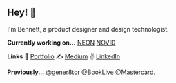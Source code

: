 ## Hey! 👋
I'm Bennett, a product designer and design technologist. 

**Currently working on...**
[NEON](https://neon.life/)
[NOVID](https://novid.org/)

**Links**
🎨 [Portfolio](https://bennetthuffman.com/)
✍️ [Medium](https://medium.com/@bennett.huffman)
✌️ [LinkedIn](https://www.linkedin.com/in/bennetthuffman/)

**Previously...**
[@gener8tor](https://www.gener8tor.com/)
[@BookLive](https://pro.booklive.com/)
[@Mastercard](https://www.mastercardservices.com/en).
